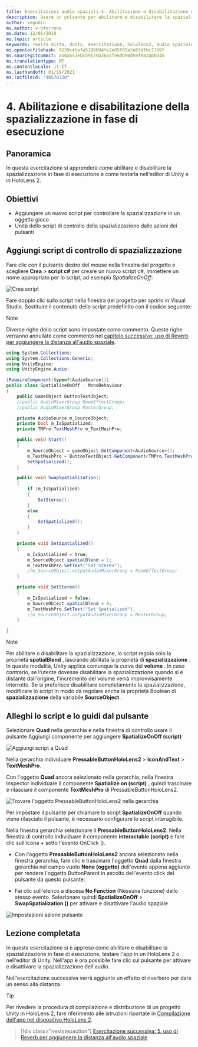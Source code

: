 ```yaml
---
title: Esercitazioni audio spaziali-4. Abilitazione e disabilitazione dell'audio spaziale in fase di esecuzione
description: Usare un pulsante per abilitare e disabilitare la spazializzazione dell'audio in fase di esecuzione.
author: kegodin
ms.author: v-hferrone
ms.date: 12/01/2019
ms.topic: article
keywords: realtà mista, Unity, esercitazione, hololens2, audio spaziale, MRTK, Toolkit per realtà mista, UWP, Windows 10, HRTF, funzione di trasferimento relativa alla testa, Reverb, Microsoft Spatializer
ms.openlocfilehash: 9239c45efa5196b94fe2e05f85a2e83df6c7789f
ms.sourcegitcommit: a56a551ebc59529a3683fe6db90d59f982ab0b45
ms.translationtype: MT
ms.contentlocale: it-IT
ms.lasthandoff: 01/19/2021
ms.locfileid: "98578320"
---
```

# <a name="4-enabling-and-disabling-spatialization-at-run-time"></a>4. Abilitazione e disabilitazione della spazializzazione in fase di esecuzione

## <a name="overview"></a>Panoramica

In questa esercitazione si apprenderà come abilitare e disabilitare la spazializzazione in fase di esecuzione e come testarla nell'editor di Unity e in HoloLens 2.

## <a name="objectives"></a>Obiettivi

* Aggiungere un nuovo script per controllare la spazializzazione in un oggetto gioco
* Unità dello script di controllo della spazializzazione dalle azioni dei pulsanti

## <a name="add-spatialization-control-script"></a>Aggiungi script di controllo di spazializzazione

 Fare clic con il pulsante destro del mouse nella finestra del progetto e scegliere **Crea**  >  **script c#** per creare un nuovo script c#, immettere un nome appropriato per lo script, ad esempio _SpatializeOnOff_:

![Crea script](images/spatial-audio/spatial-audio-04-section1-step1-1.png)

Fare doppio clic sullo script nella finestra del progetto per aprirlo in Visual Studio. Sostituire il contenuto dello script predefinito con il codice seguente:

> [!NOTE]
> Diverse righe dello script sono impostate come commento. Queste righe verranno annullate come commento nel [capitolo successivo: uso di Reverb per aggiungere la distanza all'audio spaziale](unity-spatial-audio-ch5.md).

```c#
using System.Collections;
using System.Collections.Generic;
using UnityEngine;
using UnityEngine.Audio;

[RequireComponent(typeof(AudioSource))]
public class SpatializeOnOff : MonoBehaviour
{
    public GameObject ButtonTextObject;
    //public AudioMixerGroup RoomEffectGroup;
    //public AudioMixerGroup MasterGroup;

    private AudioSource m_SourceObject;
    private bool m_IsSpatialized;
    private TMPro.TextMeshPro m_TextMeshPro;

    public void Start()
    {
        m_SourceObject = gameObject.GetComponent<AudioSource>();
        m_TextMeshPro = ButtonTextObject.GetComponent<TMPro.TextMeshPro>();
        SetSpatialized();
    }

    public void SwapSpatialization()
    {
        if (m_IsSpatialized)
        {
            SetStereo();
        }
        else
        {
            SetSpatialized();
        }
    }

    private void SetSpatialized()
    {
        m_IsSpatialized = true;
        m_SourceObject.spatialBlend = 1;
        m_TextMeshPro.SetText("Set Stereo");
        //m_SourceObject.outputAudioMixerGroup = RoomEffectGroup;
    }

    private void SetStereo()
    {
        m_IsSpatialized = false;
        m_SourceObject.spatialBlend = 0;
        m_TextMeshPro.SetText("Set Spatialized");
        //m_SourceObject.outputAudioMixerGroup = MasterGroup;
    }

}
```

> [!NOTE]
> Per abilitare o disabilitare la spazializzazione, lo script regola solo la proprietà **spatialBlend** , lasciando abilitata la proprietà di **spazializzazione** . In questa modalità, Unity applica comunque la curva del **volume** . In caso contrario, se l'utente dovesse disabilitare la spazializzazione quando si è distante dall'origine, l'incremento del volume verrà improvvisamente interrotto.
> Se si preferisce disabilitare completamente la spazializzazione, modificare lo script in modo da regolare anche la proprietà Boolean di **spazializzazione** della variabile **SourceObject** .

## <a name="attach-your-script-and-drive-it-from-the-button"></a>Alleghi lo script e lo guidi dal pulsante

Selezionare **Quad** nella gerarchia e nella finestra di controllo usare il pulsante Aggiungi componente per aggiungere **SpatializeOnOff (script)**

![Aggiungi script a Quad](images/spatial-audio/spatial-audio-04-section2-step1-1.png)

Nella gerarchia individuare **PressableButtonHoloLens2**  >  **IconAndText**  >  **TextMeshPro**.

Con l'oggetto **Quad** ancora selezionato nella gerarchia, nella finestra Inspector individuare il componente **Spatialize on (script)** , quindi trascinare e rilasciare il componente **TextMeshPro** di PressableButtonHoloLens2.

![Trovare l'oggetto PressableButtonHoloLens2 nella gerarchia](images/spatial-audio/spatial-audio-04-section2-step1-2.png)

Per impostare il pulsante per chiamare lo script **SpatializeOnOff** quando viene rilasciato il pulsante, è necessario configurare lo script interagibile.

Nella finestra gerarchia selezionare il **PressableButtonHoloLens2**. Nella finestra di controllo individuare il componente **interactable (script)** e fare clic sull'icona + sotto l'evento OnClick ().

* Con l'oggetto **PressableButtonHoloLens2** ancora selezionato nella finestra gerarchia, fare clic e trascinare l'oggetto **Quad** dalla finestra gerarchia nel campo vuoto **None (oggetto)** dell'evento appena aggiunto per rendere l'oggetto ButtonParent in ascolto dell'evento click del pulsante da questo pulsante:

* Fai clic sull'elenco a discesa **No Function** (Nessuna funzione) dello stesso evento. Selezionare quindi **SpatializeOnOff**  >  **SwapSpatialization ()** per attivare e disattivare l'audio spaziale

![Impostazioni azione pulsante](images/spatial-audio/spatial-audio-04-section2-step1-3.png)

## <a name="congratulations"></a>Lezione completata

In questa esercitazione si è appreso come abilitare e disabilitare la spazializzazione in fase di esecuzione, testare l'app in un HoloLens 2 o nell'editor di Unity. Nell'app è ora possibile fare clic sul pulsante per attivare e disattivare la spazializzazione dell'audio.

Nell'esercitazione successiva verrà aggiunto un effetto di riverbero per dare un senso alla distanza.

> [!TIP]
> Per rivedere la procedura di compilazione e distribuzione di un progetto Unity in HoloLens 2, fare riferimento alle istruzioni riportate in [Compilazione dell'app nel dispositivo HoloLens 2](mr-learning-base-02.md#building-your-application-to-your-hololens-2).

> [!div class="nextstepaction"]
> [Esercitazione successiva: 5. uso di Reverb per aggiungere la distanza all'audio spaziale](unity-spatial-audio-ch5.md)
